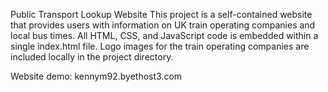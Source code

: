 Public Transport Lookup Website
This project is a self-contained website that provides users with information on UK train operating companies and local bus times. All HTML, CSS, and JavaScript code is embedded within a single index.html file. Logo images for the train operating companies are included locally in the project directory.

Website demo: kennym92.byethost3.com
